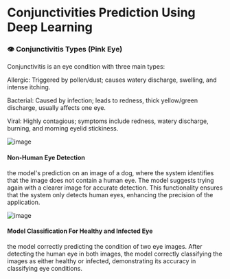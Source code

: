 # Conjunctivities Prediction Using Deep Learning
### 👁️ Conjunctivitis Types (Pink Eye)
Conjunctivitis is an eye condition with three main types:

Allergic: Triggered by pollen/dust; causes watery discharge, swelling, and intense itching.

Bacterial: Caused by infection; leads to redness, thick yellow/green discharge, usually affects one eye.

Viral: Highly contagious; symptoms include redness, watery discharge, burning, and morning eyelid stickiness.


![image](https://github.com/user-attachments/assets/1635121d-ea93-49f8-b357-5b37dacd839e)
#### Non-Human Eye Detection

the model's prediction on an image of a dog, where the system identifies that the image does not contain a human eye. The model suggests trying again with a clearer image for accurate detection. This functionality ensures that the system only detects human eyes, enhancing the precision of the application.


![image](https://github.com/user-attachments/assets/e1d8dce0-2379-4355-81f4-5b0a435d69d9)
#### Model Classification For Healthy and Infected Eye

the model correctly predicting the condition of two eye images. After detecting the human eye in both images, the model correctly classifying the images as either healthy or infected, demonstrating its accuracy in classifying eye conditions.
